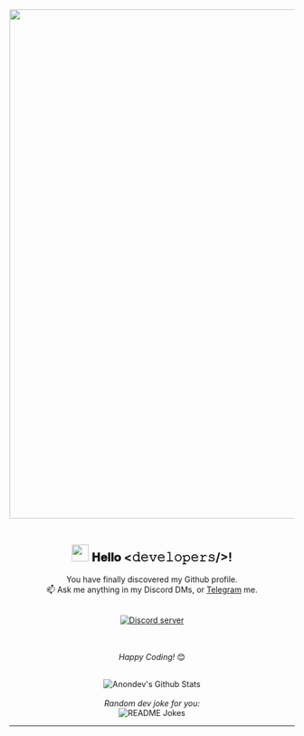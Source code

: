 
<div align="center">
<img src="https://i.imgur.com/z0rHt7H.png" width="900px">
<br><br>
  
  
<h2><img src="https://i.imgur.com/WGZ79wF.gif" width="30px" height="30px"> 𝐇𝐞𝐥𝐥𝐨 <𝚍𝚎𝚟𝚎𝚕𝚘𝚙𝚎𝚛𝚜/>!</h2>
</div>


<div align="center">

You have finally discovered my Github profile. <br>
📫 Ask me anything in my Discord DMs, or [Telegram](https://t.me/zzzzyuan_n) me.

<!--a href='https://ko-fi.com/J3J72WPRC' target='_blank'><img height='36' style='border:0px;height:36px;' src='https://cdn.ko-fi.com/cdn/kofi2.png?v=2' border='0' alt='Buy Me a Coffee at ko-fi.com' /></a-->
<br>
 <a href="https://discord.gg/q3qK4dZuRe" target="_blank">
    <img src="https://img.shields.io/badge/Discord-ZepDev%20Support%20server-7289da?style=for-the-badge&logo=discord" alt="Discord server">
  </a>

<br><br>
<i>Happy Coding!</i> 😊
<br><br>
</div>

<div align="center">

<img align="center" src="https://github-readme-stats.vercel.app/api?username=zephyr-developer&include_all_commits=true&count_private=false&show_icons=true&line_height=20&title_color=74a0ad&icon_color=74a0ad&text_color=D3D3D3&bg_color=043654" alt="Anondev's Github Stats">

</br>
</br>
<i>Random dev joke for you:</i><br>
<img align="center" src="https://readme-jokes.vercel.app/api?theme=prussian" alt="README Jokes">

<!--![](https://komarev.com/ghpvc/?username=anondev-sudo&color=blue)-->
[](https://komarev.com/ghpvc/?username=zephyr-developer&color=blue)

---


</div>


<!--
**zephyr-developer** is a ✨ _special_ ✨ repository because its `README.md` (this file) appears on your GitHub profile.

Here are some ideas to get you started:

- 🔭 I’m currently working on ...
- 🌱 I’m currently learning ...
- 👯 I’m looking to collaborate on ...
- 🤔 I’m looking for help with ...
- 💬 Ask me about ...
- 📫 How to reach me: ...
- 😄 Pronouns: ...
- ⚡ Fun fact: ...
-->

